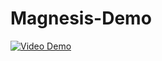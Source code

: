 # Magnesis-Demo
[![Video Demo](https://img.youtube.com/vi/FbhCBU2wNcw/0.jpg)](https://www.youtube.com/watch?v=FbhCBU2wNcw)
